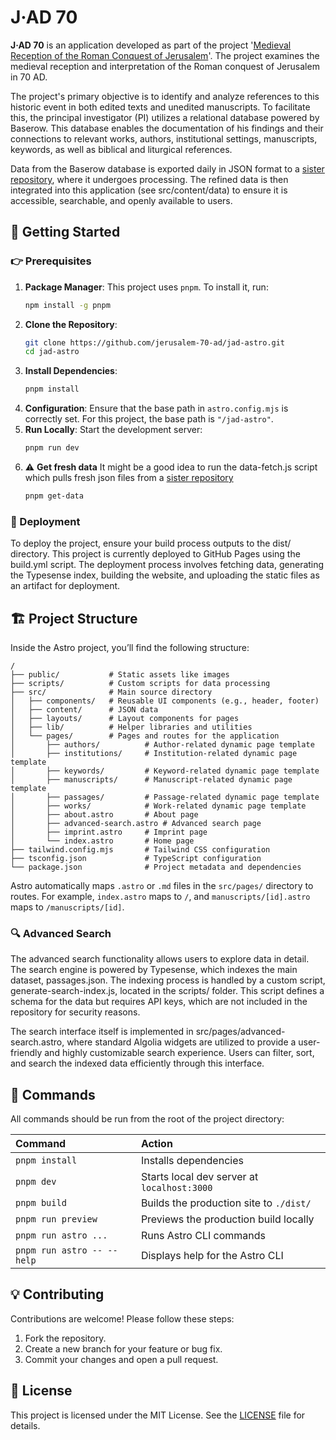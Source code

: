 # J·AD 70

**J·AD 70** is an application developed as part of the project '[Medieval Reception of the Roman Conquest of Jerusalem](https://www.oeaw.ac.at/acdh/research/dh-research-infrastructure/activities/data-management-preservation/jad)'. The project examines the medieval reception and interpretation of the Roman conquest of Jerusalem in 70 AD. 

The project's primary objective is to identify and analyze references to this historic event in both edited texts and unedited manuscripts. To facilitate this, the principal investigator (PI) utilizes a relational database powered by Baserow. This database enables the documentation of his findings and their connections to relevant works, authors, institutional settings, manuscripts, keywords, as well as biblical and liturgical references.

Data from the Baserow database is exported daily in JSON format to a [sister repository](https://github.com/jerusalem-70-ad/jad-baserow-dump), where it undergoes processing. The refined data is then integrated into this application (see src/content/data) to ensure it is accessible, searchable, and openly available to users.

## :dizzy: Getting Started

### :point_right: Prerequisites

1. **Package Manager**: This project uses `pnpm`. To install it, run:
   ```bash
   npm install -g pnpm
   ```
2. **Clone the Repository**:
   ```bash
   git clone https://github.com/jerusalem-70-ad/jad-astro.git
   cd jad-astro
   ```
3. **Install Dependencies**:
   ```bash
   pnpm install
   ```
4. **Configuration**:
   Ensure that the base path in `astro.config.mjs` is correctly set. For this project, the base path is `"/jad-astro"`.
5. **Run Locally**:
   Start the development server:
   ```bash
   pnpm run dev
   ```
6. :warning: **Get fresh data** 
   It might be a good idea to run the data-fetch.js script which pulls fresh json files from a [sister repository](https://github.com/jerusalem-70-ad/jad-baserow-dump)
   ```bash
   pnpm get-data
   ```

### :rocket: Deployment 
To deploy the project, ensure your build process outputs to the dist/ directory. This project is currently deployed to GitHub Pages using the build.yml script. The deployment process involves fetching data, generating the Typesense index, building the website, and uploading the static files as an artifact for deployment.

## :building_construction: Project Structure

Inside the Astro project, you’ll find the following structure:

```plaintext
/
├── public/           # Static assets like images
├── scripts/          # Custom scripts for data processing
├── src/              # Main source directory
│   ├── components/   # Reusable UI components (e.g., header, footer)
│   ├── content/      # JSON data
│   ├── layouts/      # Layout components for pages
│   ├── lib/          # Helper libraries and utilities
│   └── pages/        # Pages and routes for the application
│       ├── authors/          # Author-related dynamic page template
│       ├── institutions/     # Institution-related dynamic page template
│       ├── keywords/         # Keyword-related dynamic page template
│       ├── manuscripts/      # Manuscript-related dynamic page template
│       ├── passages/         # Passage-related dynamic page template
│       ├── works/            # Work-related dynamic page template
│       ├── about.astro       # About page
│       ├── advanced-search.astro # Advanced search page
│       ├── imprint.astro     # Imprint page
│       └── index.astro       # Home page
├── tailwind.config.mjs       # Tailwind CSS configuration
├── tsconfig.json             # TypeScript configuration
└── package.json              # Project metadata and dependencies
```

Astro automatically maps `.astro` or `.md` files in the `src/pages/` directory to routes. For example, `index.astro` maps to `/`, and `manuscripts/[id].astro` maps to `/manuscripts/[id]`.

### :mag: Advanced Search
The advanced search functionality allows users to explore data in detail. The search engine is powered by Typesense, which indexes the main dataset, passages.json. The indexing process is handled by a custom script, generate-search-index.js, located in the scripts/ folder. This script defines a schema for the data but requires API keys, which are not included in the repository for security reasons.

The search interface itself is implemented in src/pages/advanced-search.astro, where standard Algolia widgets are utilized to provide a user-friendly and highly customizable search experience. Users can filter, sort, and search the indexed data efficiently through this interface.

## 🧞 Commands

All commands should be run from the root of the project directory:

| Command                    | Action                                           |
| :------------------------- | :----------------------------------------------- |
| `pnpm install`             | Installs dependencies                            |
| `pnpm dev`                 | Starts local dev server at `localhost:3000`      |
| `pnpm build`               | Builds the production site to `./dist/`          |
| `pnpm run preview`         | Previews the production build locally            |
| `pnpm run astro ...`       | Runs Astro CLI commands                          |
| `pnpm run astro -- --help` | Displays help for the Astro CLI                  |

## :bulb: Contributing

Contributions are welcome! Please follow these steps:
1. Fork the repository.
2. Create a new branch for your feature or bug fix.
3. Commit your changes and open a pull request.

## :raised_hands: License

This project is licensed under the MIT License. See the [LICENSE](LICENSE) file for details.

